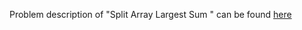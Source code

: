 Problem description of "Split Array Largest Sum " can be found [here](https://leetcode.com/problems/split-array-largest-sum/)